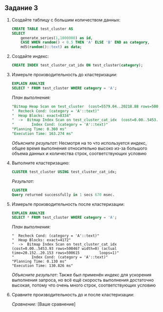 ## Задание 3

1. Создайте таблицу с большим количеством данных:
    ```sql
    CREATE TABLE test_cluster AS 
    SELECT 
        generate_series(1,1000000) as id,
        CASE WHEN random() < 0.5 THEN 'A' ELSE 'B' END as category,
        md5(random()::text) as data;
    ```

2. Создайте индекс:
    ```sql
    CREATE INDEX test_cluster_cat_idx ON test_cluster(category);
    ```

3. Измерьте производительность до кластеризации:
    ```sql
    EXPLAIN ANALYZE
    SELECT * FROM test_cluster WHERE category = 'A';
    ```
    
    *План выполнения:*
    ```sql
    "Bitmap Heap Scan on test_cluster  (cost=5579.04..20218.88 rows=500467 width=39) (actual time=25.775..135.163 rows=500615 loops=1)"
    "  Recheck Cond: (category = 'A'::text)"
    "  Heap Blocks: exact=8334"
    "  ->  Bitmap Index Scan on test_cluster_cat_idx  (cost=0.00..5453.93 rows=500467 width=0) (actual time=24.212..24.213 rows=500615       loops=1)"
    "        Index Cond: (category = 'A'::text)"
    "Planning Time: 0.360 ms"
    "Execution Time: 163.274 ms"
    ```
    
    *Объясните результат:*
    Несмотря на то что используется индекс, общее время выполнения относительно высоко из-за большого объема данных и количества строк, соответствующих условию

4. Выполните кластеризацию:
    ```sql
    CLUSTER test_cluster USING test_cluster_cat_idx;
    ```
    
    *Результат:*
    ```sql
    CLUSTER
    Query returned successfully in 1 secs 670 msec.
    ```

5. Измерьте производительность после кластеризации:
    ```sql
    EXPLAIN ANALYZE
    SELECT * FROM test_cluster WHERE category = 'A';
    ```
    
    *План выполнения:*
    ```"Bitmap Heap Scan on test_cluster  (cost=5579.04..20168.88 rows=500467 width=39) (actual time=20.870..103.842 rows=500615             loops=1)"
    "  Recheck Cond: (category = 'A'::text)"
    "  Heap Blocks: exact=4172"
    "  ->  Bitmap Index Scan on test_cluster_cat_idx  (cost=0.00..5453.93 rows=500467 width=0) (actual time=20.152..20.153 rows=500615         loops=1)"
    "        Index Cond: (category = 'A'::text)"
    "Planning Time: 0.130 ms"
    "Execution Time: 130.826 ms"
    ```
    
    *Объясните результат:*
    Также был применён индекс для ускорения выполнения запроса, но всё ещё скорость выполнения достаточно высокая, потому что очень много строк, соответствующих условию

6. Сравните производительность до и после кластеризации:
    
    *Сравнение:*
    [Ваше сравнение]
